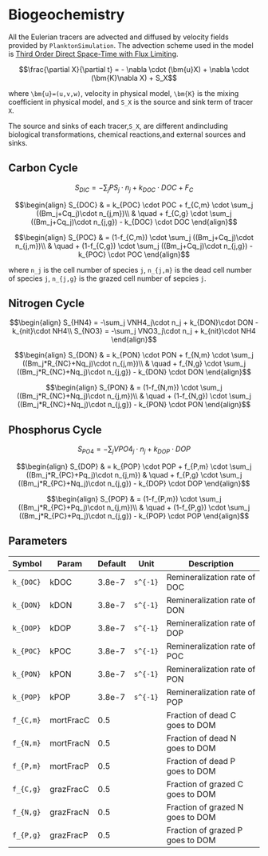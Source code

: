 # Biogeochemistry

All the Eulerian tracers are advected and diffused by velocity fields provided by `PlanktonSimulation`.
The advection scheme used in the model is [Third Order Direct Space-Time with Flux Limiting](https://mitgcm.readthedocs.io/en/latest/algorithm/adv-schemes.html#third-order-direct-space-time-with-flux-limiting).

```math
\frac{\partial X}{\partial t} = - \nabla \cdot (\bm{u}X) + \nabla \cdot (\bm{K}\nabla X) + S_X
```

where ``\bm{u}=(u,v,w)``, velocity in physical model, ``\bm{K}`` is the mixing coefficient in physical model, and ``S_X`` is the source and sink term of tracer ``X``.

The source and sinks of each tracer,``S_X``, are different andincluding biological transformations, chemical reactions,and external sources and sinks. 

## Carbon Cycle

```math
S_{DIC} = -\sum_j PS_j\cdot n_j + k_{DOC}\cdot DOC + F_C
```

```math
\begin{align}
S_{DOC} & = k_{POC} \cdot POC + f_{C,m} \cdot \sum_j ((Bm_j+Cq_j)\cdot n_{j,m})\\
        & \quad 
        + f_{C,g} \cdot \sum_j ((Bm_j+Cq_j)\cdot n_{j,g}) - k_{DOC} \cdot DOC
\end{align}
```

```math
\begin{align}
S_{POC} & = (1-f_{C,m}) \cdot \sum_j ((Bm_j+Cq_j)\cdot n_{j,m})\\
        & \quad
        + (1-f_{C,g}) \cdot \sum_j ((Bm_j+Cq_j)\cdot n_{j,g}) - k_{POC} \cdot POC
\end{align}
```

where ``n_j`` is the cell number of species ``j``, ``n_{j,m}`` is the dead cell number of species ``j``, ``n_{j,g}`` is the grazed cell number of sepcies ``j``.

## Nitrogen Cycle

```math
\begin{align}
S_{HN4} = -\sum_j VNH4_j\cdot n_j + k_{DON}\cdot DON - k_{nit}\cdot NH4\\
S_{NO3} = -\sum_j VNO3_j\cdot n_j + k_{nit}\cdot NH4
\end{align}
```

```math
\begin{align}
S_{DON} & = k_{PON} \cdot PON + f_{N,m} \cdot \sum_j ((Bm_j*R_{NC}+Nq_j)\cdot n_{j,m})\\
        & \quad
        + f_{N,g} \cdot \sum_j ((Bm_j*R_{NC}+Nq_j)\cdot n_{j,g}) - k_{DON} \cdot DON
\end{align}
```

```math
\begin{align}
S_{PON} & = (1-f_{N,m}) \cdot \sum_j ((Bm_j*R_{NC}+Nq_j)\cdot n_{j,m})\\
        & \quad
        + (1-f_{N,g}) \cdot \sum_j ((Bm_j*R_{NC}+Nq_j)\cdot n_{j,g}) - k_{PON} \cdot PON
\end{align}
```

## Phosphorus Cycle

```math
S_{PO4} = -\sum_j VPO4_j\cdot n_j + k_{DOP}\cdot DOP
```

```math
\begin{align}
S_{DOP} & = k_{POP} \cdot POP + f_{P,m} \cdot \sum_j ((Bm_j*R_{PC}+Pq_j)\cdot n_{j,m})
        & \quad
        + f_{P,g} \cdot \sum_j ((Bm_j*R_{PC}+Nq_j)\cdot n_{j,g}) - k_{DOP} \cdot DOP
\end{align}
```

```math
\begin{align}
S_{POP} & = (1-f_{P,m}) \cdot \sum_j ((Bm_j*R_{PC}+Pq_j)\cdot n_{j,m})\\
        & \quad
        + (1-f_{P,g}) \cdot \sum_j ((Bm_j*R_{PC}+Pq_j)\cdot n_{j,g}) - k_{POP} \cdot POP
\end{align}
```

## Parameters

| Symbol            | Param     | Default | Unit              | Description                       |
|-------------------|-----------|---------|-------------------|-----------------------------------|
| ``k_{DOC}``       | kDOC      | 3.8e-7  | ``s^{-1}``        | Remineralization rate of DOC      |
| ``k_{DON}``       | kDON      | 3.8e-7  | ``s^{-1}``        | Remineralization rate of DON      |
| ``k_{DOP}``       | kDOP      | 3.8e-7  | ``s^{-1}``        | Remineralization rate of DOP      |
| ``k_{POC}``       | kPOC      | 3.8e-7  | ``s^{-1}``        | Remineralization rate of POC      |
| ``k_{PON}``       | kPON      | 3.8e-7  | ``s^{-1}``        | Remineralization rate of PON      |
| ``k_{POP}``       | kPOP      | 3.8e-7  | ``s^{-1}``        | Remineralization rate of POP      |
| ``f_{C,m}``       | mortFracC | 0.5     |                   | Fraction of dead C goes to DOM    |
| ``f_{N,m}``       | mortFracN | 0.5     |                   | Fraction of dead N goes to DOM    |
| ``f_{P,m}``       | mortFracP | 0.5     |                   | Fraction of dead P goes to DOM    |
| ``f_{C,g}``       | grazFracC | 0.5     |                   | Fraction of grazed C goes to DOM  |
| ``f_{N,g}``       | grazFracN | 0.5     |                   | Fraction of grazed N goes to DOM  |
| ``f_{P,g}``       | grazFracP | 0.5     |                   | Fraction of grazed P goes to DOM  |